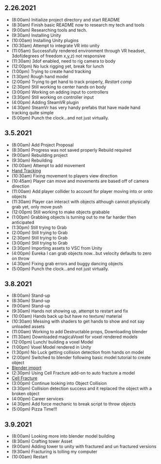 ## 2.26.2021
* (8:00am)  Initialize project directory and start README
* (8:30am)  Finish basic README now to research my tech and tools
* (9:00am)  Researching tools and tech.
* (9:30am)  Installing Unity 
* (10:00am) Installing Unity plugins 
* (10:30am) Attempt to integrate VR into unity 
* (11:05am) Successfully rendered environment through VR headset, 3dof(degrees of freedom x,y,z) not responsive
* (11:30am) 3dof enabled, need to rig camera to body
* (12:00pm) No luck rigging yet, break for lunch
* (1:00pm)  Trying to create hand tracking
* (1:30pm)  Rough hand model
* (2:00pm)  Trying to get hand to track properly, *Restart comp*
* (2:30pm)  Still working to center hands on body
* (3:00pm)  Working on adding input to controllers
* (3:30pm)  Still working on controller input
* (4:00pm)  Adding SteamVR plugin
* (4:30pm)  SteamVr has very handy prefabs that have made hand tracking quite simple
* (5:00pm)  Punch the clock...and not just virtually.

## 3.5.2021
* (8:00am)  Add Project Proposal
* (8:30am)  Progress was not saved properly Rebuild required
* (9:00am)  Rebuilding project
* (9:30am)  Rebuilding 
* (10:00am) Attempt to add movement
* [Hand Tracking](https://valvesoftware.github.io/steamvr_unity_plugin/articles/Skeleton-Input.html)
* (10:30am) Fixing movement to players view direction
* (10:45am) Player can move and movements are based off of camera direction
* (11:00am) Add player collider to account for player moving into or onto objects 
* (11:30am) Player can interact with objects although cannot physically grab yet, only move push
* (12:00pm) Still working to make objects grabable  
* (1:00pm)  Grabbing objects is turning out to me far harder then anticipated
* (1:30pm)  Still trying to Grab
* (2:00pm)  Still trying to Grab
* (2:30pm)  Still trying to Grab
* (3:00pm)  Still trying to Grab
* (3:30pm)  Importing assets to VSC from Unity
* (4:00pm)  Eureka I can grab objects now...but velocity defaults to zero on throw
* (4:30pm)  Fixing grab errors and buggy dancing objects
* (5:00pm)  Punch the clock...and not just virtually.

## 3.8.2021
* (8:00am)  Stand-up
* (8:30am)  Stand-up
* (9:00am)  Stand-up
* (9:30am)  Hands not showing up, attempt to restart and fix
* (10:00am) Hands back up but have no texture/ material
* (10:30am) Messing with shaders to get hands to show and not say unloaded assets
* (11:00am) Working to add Destructable props, Downloading blender
* (11:30am) Downloaded magicaVoxel for voxel rendered models
* (12:00pm) Lunch/ building a voxel Model
* (1:00pm)  Voxel Model rendered in Unity
* (1:30pm)  No Luck getting collision detection from hands on model
* (2:00pm)  Switched to blender following basic model tutorial to create object
* [Blender import](https://gamedevacademy.org/how-to-import-blender-models-into-unity-your-one-stop-guide/)
* (2:30pm)  Using Cell Fracture add-on to auto fracture a model
* [Cell Fracture](https://docs.blender.org/manual/en/latest/addons/object/cell_fracture.html)
* (3:00pm)  Continue looking into Object Collision
* (3:30pm)  Collision detection success and it replaced the object with a broken object
* (4:00pm)  Career services
* (4:30pm)  Add force mechanic to break script to throw objects
* (5:00pm)  Pizza Time!!!

## 3.9.2021
* (8:00am)  Looking more into blender model building
* (8:30am)  Crafting tower Asset
* (9:00am)  Adding tower to unity with fractured and un fractured versions
* (9:30am)  Fracturing is tolling my computer
* (10:00am) Restart